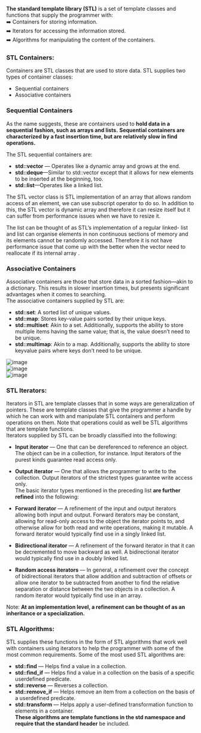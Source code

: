 **The standard template library (STL)** is a set of template
classes and functions that supply the programmer with:  
➡️ Containers for storing information.  
➡️ Iterators for accessing the information stored.  
➡️ Algorithms for manipulating the content of the containers.  

### STL Containers:  
Containers are STL classes that are used to store data. STL supplies two types of container
classes:  
- Sequential containers
- Associative containers
### Sequential Containers
As the name suggests, these are containers used to **hold data in a sequential fashion, such
as arrays and lists.** **Sequential containers are characterized by a fast insertion time, but
are relatively slow in find operations.**  

The STL sequential containers are:
- **std::vector** — Operates like a dynamic array and grows at the end.
- **std::deque**—Similar to std::vector except that it allows for new elements to be
inserted at the beginning, too.
- **std::list**—Operates like a linked list.

The STL vector class is STL implementation of an array that allows random access of an element, we can use subscript operator to do so.  In addition to this, the STL vector is dynamic array and therefore it can resize itself but it can suffer from performance issues when we have to resize it.

 The list can be thought of as STL’s  implementation of a regular linked- list and list can organise elements in non continuous sections of memory and its elements cannot be randomly accessed.
Therefore it is not have performance issue that come up with the better when the vector need to reallocate if its internal array .

### Associative Containers
Associative containers are those that store data in a sorted fashion—akin to a dictionary.
This results in slower insertion times, but presents significant advantages when it comes
to searching.  
The associative containers supplied by STL are:  
- **std::set**: A sorted list of unique values.    
- **std::map**: Stores key-value pairs sorted by their unique keys.  
- **std::multiset**: Akin to a set. Additionally, supports the ability to store multiple
items having the same value; that is, the value doesn’t need to be unique.  
- **std::multimap**: Akin to a map. Additionally, supports the ability to store keyvalue
pairs where keys don’t need to be unique.    

![image](https://user-images.githubusercontent.com/64036955/124889007-45250380-dff4-11eb-9372-0f6051ad965e.png)  
![image](https://user-images.githubusercontent.com/64036955/124889135-5ec64b00-dff4-11eb-8008-38efdfc6f478.png)  
![image](https://user-images.githubusercontent.com/64036955/124889207-6f76c100-dff4-11eb-91e4-d7374359ec6f.png)

### STL Iterators:  
Iterators in STL are template classes that in some ways are generalization of pointers.
These are template classes that give the programmer a handle by which he can work with
and manipulate STL containers and perform operations on them. Note that operations
could as well be STL algorithms that are template functions.  
Iterators supplied by STL can be broadly classified into the following:
- **Input iterator** — One that can be dereferenced to reference an object. The object
can be in a collection, for instance. Input iterators of the purest kinds guarantee
read access only.    
- **Output iterator** — One that allows the programmer to write to the collection.
Output iterators of the strictest types guarantee write access only.     
The basic iterator types mentioned in the preceding list **are further refined** into the following:

- **Forward iterator** — A refinement of the input and output iterators allowing both
input and output. Forward iterators may be constant, allowing for read-only access
to the object the iterator points to, and otherwise allow for both read and write
operations, making it mutable. A forward iterator would typically find use in a
singly linked list.
- **Bidirectional iterator** — A refinement of the forward iterator in that it can be
decremented to move backward as well. A bidirectional iterator would typically
find use in a doubly linked list.
- **Random access iterators** — In general, a refinement over the concept of bidirectional
iterators that allow addition and subtraction of offsets or allow one iterator to
be subtracted from another to find the relative separation or distance between the
two objects in a collection. A random iterator would typically find use in an array.

Note: **At an implementation level, a refinement can be thought of as an
inheritance or a specialization.**    

### STL Algorithms:
 STL supplies these functions in the form of STL algorithms that work well
with containers using iterators to help the programmer with some of the most common
requirements.
Some of the most used STL algorithms are:   
- **std::find** — Helps find a value in a collection.  
- **std::find_if** — Helps find a value in a collection on the basis of a specific userdefined
predicate.  
- **std::reverse** — Reverses a collection.  
- **std::remove_if** — Helps remove an item from a collection on the basis of a userdefined
predicate.  
- **std::transform** — Helps apply a user-defined transformation function to elements
in a container.  
**These algorithms are template functions in the std namespace and require that the standard
header** <algorithm> be included.
